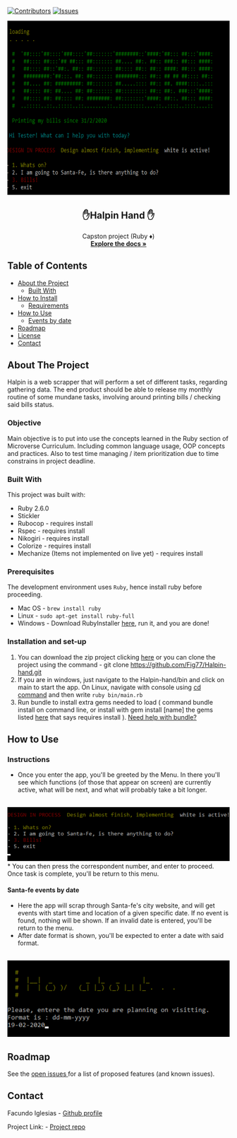 [![Contributors][contributors-shield]][contributors-url]
[![Issues][issues-shield]][issues-url]
<br />
<p align="center">
  <img src="assets/menu.png" alt="menu" width="718" height="394">
  <h2 align="center"> ✋Halpin Hand ✋</h2>
  <p align="center">
  	Capston project (Ruby ♦️)
    <br />
    <a href="https://github.com/Fig77/Halpin-hand"><strong>Explore the docs »</strong></a>
    <br />
</p>


<!-- TABLE OF CONTENTS -->
## Table of Contents

* [About the Project](#about-the-project)
  * [Built With](#built-with)
* [How to Install](#how-to-play)
	* [Requirements](#perquisites)
* [How to Use](#instructions)
	* [Events by date](#Santa-fe-events-by-date)
* [Roadmap](#roadmap)
* [License](#license)
* [Contact](#contact)


<!-- ABOUT THE PROJECT -->
## About The Project 
Halpin is a web scrapper that will perform a set of different tasks, regarding gathering data. The end product should be able to release my monthly routine of some mundane tasks, involving around printing bills / checking said bills status.

### Objective
 Main objective is to put into use the concepts learned in the Ruby section of Microverse Curriculum. Including common language usage, OOP concepts and practices. Also to test time managing / item prioritization due to time constrains in project deadline.

### Built With
This project was built with: 
* Ruby 2.6.0
* Stickler
* Rubocop - requires install
* Rspec - requires install
* Nikogiri - requires install
* Colorize - requires install
* Mechanize (Items not implemented on live yet) - requires install

### Prerequisites
 The development environment uses `Ruby`, hence install ruby before proceeding.
  - Mac OS - `brew install ruby`
  - Linux - `sudo apt-get install ruby-full`
  - Windows - Download RubyInstaller [here](https://rubyinstaller.org/), run it, and you are done!

### Installation and set-up
1. You can download the zip project clicking [here](https://github.com/Fig77/Halpin-hand.git) or you can clone the project using the command - git clone <https://github.com/Fig77/Halpin-hand.git> 
2. If you are in windows, just navigate to the Halpin-hand/bin and click on main to start the app. On Linux, navigate with console using [cd command](https://help.ubuntu.com/community/UsingTheTerminal) and then write `ruby bin/main.rb`
3. Run bundle to install extra gems needed to load ( command bundle install on command line, or install with gem install [name] the gems listed [here](#built-with) that says requires install ). [Need help with bundle?](https://bundler.io/)

<!-- USAGE EXAMPLES -->

## How to Use

### Instructions

* Once you enter the app, you'll be greeted by the Menu. In there you'll see which functions (of those that appear on screen) are currently active, what will be next, and what will probably take a bit longer.
<br>
<img src="assets/menu-items.png" alt="menu" width="618">
* You can then press the correspondent number, and enter to proceed. Once task is complete, you'll be return to this menu.

#### Santa-fe events by date

* Here the app will scrap through Santa-fe's city website, and will get events with start time and location of a given specific date. If no event is found, nothing will be shown. If an invalid date is entered, you'll be return to the menu.
* After date format is shown, you'll be expected to enter a date with said format.
<br>
<img src="assets/events.png" alt="menu" width="618">

<!-- ROADMAP -->

## Roadmap

See the [open issues ](https://github.com/Fig77/Halpin-hand/issues)for a list of proposed features (and known issues).

<!-- CONTACT -->
## Contact

Facundo Iglesias - [Github profile](https://github.com/Fig77)

Project Link: - [Project repo](https://github.com/Fig77/Halpin-hand)


<!-- MARKDOWN LINKS & IMAGES -->
<!-- https://www.markdownguide.org/basic-syntax/#reference-style-links -->
[contributors-shield]: https://img.shields.io/badge/Contributors-1-brightgreen
[contributors-url]: https://github.com/Fig77/Gradients-Project/graphs/contributors
[issues-shield]: https://img.shields.io/badge/issues-0-%2300ff00
[issues-url]: https://github.com/Fig77/Halpin-hand/issues
[product-screenshot]: assets/menu.png